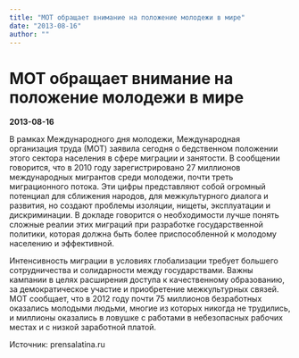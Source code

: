 ```yaml
---
title: "МОТ обращает внимание на положение молодежи в мире"
date: "2013-08-16"
author: ""
---
```


# МОТ обращает внимание на положение молодежи в мире

**2013-08-16** 

В рамках Международного дня молодежи, Международная организация труда (МОТ) заявила сегодня о бедственном положении этого сектора населения в сфере миграции и занятости. В сообщении говорится, что в 2010 году зарегистрировано 27 миллионов международных мигрантов среди молодежи, почти треть миграционного потока. Эти цифры представляют собой огромный потенциал для сближения народов, для межкультурного диалога и развития, но создают проблемы изоляции, нищеты, эксплуатации и дискриминации. В докладе говорится о необходимости лучше понять сложные реалии этих миграций при разработке государственной политики, которая должна быть более приспособленной к молодому населению и эффективной.

Интенсивность миграции в условиях глобализации требует большего сотрудничества и солидарности между государствами. Важны кампании в целях расширения доступа к качественному образованию, за демократическое участие и приобретение межкультурных связей. МОТ сообщает, что в 2012 году почти 75 миллионов безработных оказались молодыми людьми, многие из которых никогда не трудились, и миллионы оказались в ловушке с работами в небезопасных рабочих местах и с низкой заработной платой.

Источник: prensalatina.ru